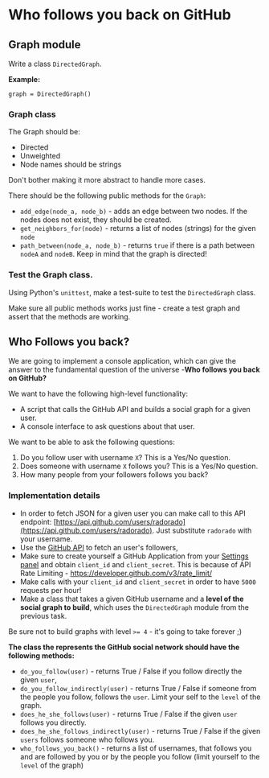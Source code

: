 # Who follows you back on GitHub

## Graph module

Write a class `DirectedGraph`.

__Example:__
```python3
graph = DirectedGraph()
```

### Graph class

The Graph should be:

* Directed
* Unweighted
* Node names should be strings

Don't bother making it more abstract to handle more cases.

There should be the following public methods for the `Graph`:

* `add_edge(node_a, node_b)` - adds an edge between two nodes. If the nodes does not exist, they should be created.
* `get_neighbors_for(node)` - returns a list of nodes (strings) for the given `node`
* `path_between(node_a, node_b)` - returns `true` if there is a path between `nodeA` and `nodeB`. Keep in mind that the graph is directed!

### Test the Graph class.

Using Python's `unittest`, make a test-suite to test the `DirectedGraph` class.

Make sure all public methods works just fine - create a test graph and assert that the methods are working.

## Who Follows you back?

We are going to implement a console application, which can give the answer to the fundamental question of the universe -**Who follows you back on GitHub?**

We want to have the following high-level functionality:

* A script that calls the GitHub API and builds a social graph for a given user.
* A console interface to ask questions about that user.

We want to be able to ask the following questions:

1. Do you follow user with username `X`? This is a Yes/No question.
2. Does someone with username `X` follows you? This is a Yes/No question.
3. How many people from your followers follows you back?

### Implementation details

* In order to fetch JSON for a given user you can make call to this API endpoint: [https://api.github.com/users/radorado](https://api.github.com/users/radorado). Just substitute `radorado` with your username.
* Use the [GitHub API](https://developer.github.com/v3/) to fetch an user's followers,
* Make sure to create yourself a GitHub Application from your [Settings panel](https://github.com/settings/applications) and obtain `client_id` and `client_secret`. This is because of API Rate Limiting - https://developer.github.com/v3/rate_limit/
* Make calls with your `client_id` and `client_secret` in order to have `5000` requests per hour!
* Make a class that takes a given GitHub username and a **level of the social graph to build**, which uses the `DirectedGraph` module from the previous task.

Be sure not to build graphs with level `>= 4` - it's going to take forever ;)

**The class the represents the GitHub social network should have the following methods:**

* `do_you_follow(user)` - returns True / False if you follow directly the given `user`,
* `do_you_follow_indirectly(user)` - returns True / False if someone from the people you follow, follows the `user`. Limit your self to the `level` of the graph.
* `does_he_she_follows(user)` - returns True / False if the given `user` follows you directly.
* `does_he_she_follows_indirectly(user)` - returns True / False if the given `users` follows someone who follows you.
* `who_follows_you_back()` - returns a list of usernames, that follows you and are followed by you or by the people you follow (limit yourself to the `level` of the graph)
